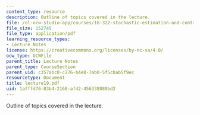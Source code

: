 ```yaml
---
content_type: resource
description: Outline of topics covered in the lecture.
file: /ol-ocw-studio-app/courses/16-322-stochastic-estimation-and-control-fall-2004/1afffd7683b42168af42456338889bd2_lecture19.pdf
file_size: 152745
file_type: application/pdf
learning_resource_types:
- Lecture Notes
license: https://creativecommons.org/licenses/by-nc-sa/4.0/
ocw_type: OCWFile
parent_title: Lecture Notes
parent_type: CourseSection
parent_uid: c357abc0-c276-b4e8-7ab0-5f5cbab5f9ec
resourcetype: Document
title: lecture19.pdf
uid: 1afffd76-83b4-2168-af42-456338889bd2
---
```

Outline of topics covered in the lecture.